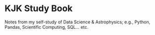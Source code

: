 # KJK Study Book
 Notes from my self-study of Data Science & Astrophysics; e.g., Python, Pandas, Scientific Computing, SQL... etc.

